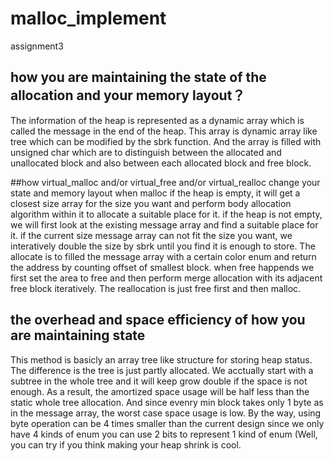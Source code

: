 # malloc_implement
assignment3
## how you are maintaining the state of the allocation and your memory layout？
The information of the heap is represented as a dynamic array which is called the message in the end of the heap. This array is dynamic array like tree which can be modified by the sbrk function.
And the array is filled with unsigned char which are to distinguish between the allocated and unallocated block and also between each allocated block and free block.

##how virtual_malloc and/or virtual_free and/or virtual_realloc change your state and
memory layout
when malloc if the heap is empty, it will get a closest size array for the size you want and perform body allocation algorithm within it to allocate a suitable place for it. if the
heap is not empty, we will first look at the existing message array and find a suitable place for it. if the current size message array can not fit the size you want, we interatively double the
size by sbrk until you find it is enough to store. The allocate is to filled the message array with a certain color enum and return the address by counting offset of smallest block.
when free happends we first set the area to free and then perform merge allocation with its adjacent free block iteratively. 
The reallocation is just free first and then malloc.

## the overhead and space efficiency of how you are maintaining state
This method is basicly an array tree like structure for storing heap status. The difference is the tree is just partly allocated. We acctually start with a subtree in the whole tree and it will
keep grow double if the space is not enough. As a result, the amortized space usage will be half less than the static whole tree allocation. And since evenry min block takes only 1 byte as
in the message array, the worst case space usage is low. By the way, using byte operation can be 4 times smaller than the current design since we only have 4 kinds of enum you can use 2 bits to 
represent 1 kind of enum (Well, you can try if you think making your heap shrink is cool.
